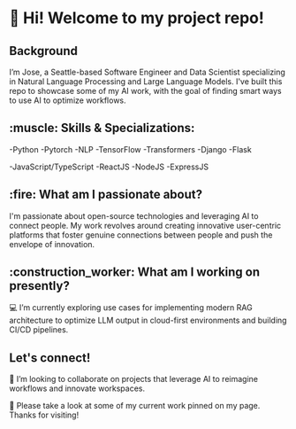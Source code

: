 <h1> 👋 Hi! Welcome to my project repo! </h1>

<h2> Background </h2>
I’m Jose, a Seattle-based Software Engineer and Data Scientist specializing in Natural Language Processing and Large Language Models. I've built this repo to showcase some of my AI work, with the goal of finding smart ways to use AI to optimize workflows. 

<h2>:muscle: Skills & Specializations: </h2>
-Python
-Pytorch
-NLP
-TensorFlow
-Transformers
-Django
-Flask

-JavaScript/TypeScript
-ReactJS
-NodeJS
-ExpressJS

<h2>:fire: What am I passionate about?</h2>
I'm passionate about open-source technologies and leveraging AI to connect people. My work revolves around creating innovative user-centric platforms that foster genuine connections between people and push the envelope of innovation. 

<h2>:construction_worker: What am I working on presently?</h2>
💻 I’m currently exploring use cases for implementing modern RAG architecture to optimize LLM output in cloud-first environments and building CI/CD pipelines. 

<h2> Let's connect!</h2>
👯 I’m looking to collaborate on projects that leverage AI to reimagine workflows and innovate workspaces. 

👀 Please take a look at some of my current work pinned on my page. Thanks for visiting!


<!---
BirdsEyeAI/BirdsEyeAI is a ✨ special ✨ repository because its `README.md` (this file) appears on your GitHub profile.
You can click the Preview link to take a look at your changes.
--->
